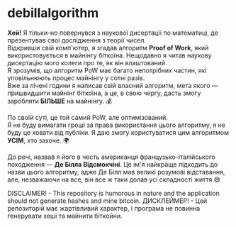# debillalgorithm

**Хей!** Я тільки-но повернувся з наукової дисертації по математиці, де презентував свої дослідження з теорії чисел.  
Відкривши свій комп'ютер, я згадав алгоритм **Proof of Work**, який використовується в майнінгу біткоїна. Нещодавно я читав наукову дисертацію мого колеги про те, як він влаштований.  
Я зрозумів, що алгоритм PoW має багато непотрібних частин, які уповільнюють процес майнінгу у сотні разів.  
Вже за лічені години я написав свій власний алгоритм, мета якого — пришвидшити майнінг біткоїна, а це, в свою чергу, дасть змогу заробляти **БІЛЬШЕ** на майнінгу. 💰  

По своїй суті, це той самий PoW, але оптимізований.  
Я не буду вимагати гроші за права використання цього алгоритму, я не буду це ховати від публіки. Я даю змогу користуватися цим алгоритмом **УСІМ**, хто захоче. 🌍

До речі, назвав я його в честь американця французько-італійського походження — **Де Білла Відсмокчіні**. Це ім'я найкраще підходить до назви цього алгоритму, адже Де Білл мав великі розумові відставання, але, незважаючи на все, він все ж таки долав усі складності життя 😄

DISCLAIMER! - This repository is humorous in nature and the application should not generate hashes and mine bitcoin.
ДИСКЛЕЙМЕР! - Цей репозиторій має жартівливий характер, і програма не повинна генерувати хеші та майнити біткойни.
